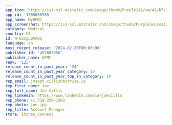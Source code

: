 ```yaml
---
app_icon: https://is1-ssl.mzstatic.com/image/thumb/Purple112/v4/46/b7/23/46b723ff-e094-2715-41a3-7d520e950d72/AppIcon-0-0-1x_U007emarketing-0-7-0-85-220.png/1024x1024bb.png
app_id: '1365606965'
app_name: MyUPMC
app_screenshot: https://is1-ssl.mzstatic.com/image/thumb/PurpleSource126/v4/1e/f4/ea/1ef4eaf7-67a5-323f-e31f-88b9276ac4db/24c9e4c0-d037-42a9-bf9d-c757e11f66be_iPhone_8_-_1._Dashboard_3.png/1242x2208bb.png
category: Medical
country: US
id: W-O2cgL0XA8q
language: en
most_recent_release: '2024-02-20T00:00:00'
publisher_id: '457603950'
publisher_name: UPMC
rank: '125'
release_count_in_past_year: '24'
release_count_in_past_year_category: 10
release_count_in_past_year_top_in_category: 19
rep_email: joseph.cillis@bitrise.io
rep_first_name: Joe
rep_full_name: Joe Cillis
rep_linkedin: https://www.linkedin.com/in/joecillis
rep_phone: +1 518-258-1902
rep_photo: joe.jpg
rep_title: Account Manager
store: itunes_connect
---
```

